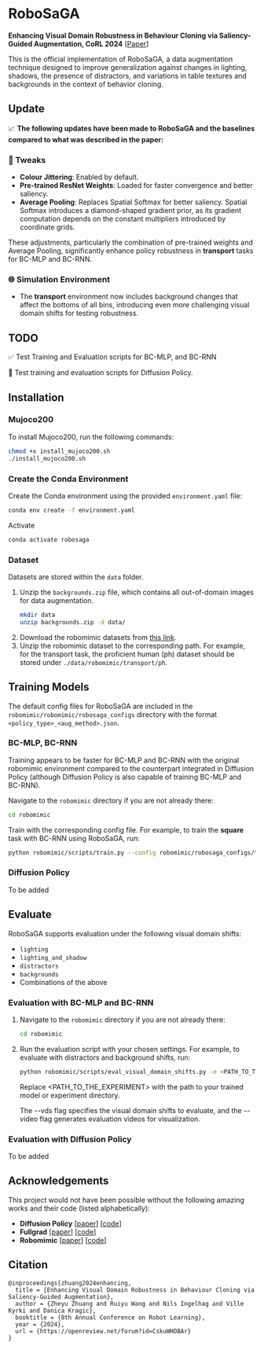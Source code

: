 # RoboSaGA 

**Enhancing Visual Domain Robustness in Behaviour Cloning via Saliency-Guided Augmentation, CoRL 2024**
\[[Paper](https://openreview.net/forum?id=CskuWHDBAr)\]

This is the official implementation of RoboSaGA, a data augmentation technique designed to improve generalization against changes in lighting, shadows, the presence of distractors, and variations in table textures and backgrounds in the context of behavior cloning.

## Update

📈 **The following updates have been made to RoboSaGA and the baselines compared to what was described in the paper:**

### 🔧 Tweaks
- **Colour Jittering**: Enabled by default.
- **Pre-trained ResNet Weights**: Loaded for faster convergence and better saliency.
- **Average Pooling**: Replaces Spatial Softmax for better saliency. Spatial Softmax introduces a diamond-shaped gradient prior, as its gradient computation depends on the constant multipliers introduced by coordinate grids.

These adjustments, particularly the combination of pre-trained weights and Average Pooling, significantly enhance policy robustness in **transport** tasks for BC-MLP and BC-RNN.


### 🌐 Simulation Environment
- The **transport** environment now includes background changes that affect the bottoms of all bins, introducing even more challenging visual domain shifts for testing robustness.

## TODO

✅ Test Training and Evaluation scripts for BC-MLP, and BC-RNN

🔳 Test training and evaluation scripts for Diffusion Policy.

## Installation

### Mujoco200

To install Mujoco200, run the following commands:

```sh
chmod +x install_mujoco200.sh
./install_mujoco200.sh
```

### Create the Conda Environment

Create the Conda environment using the provided `environment.yaml` file:

```sh
conda env create -f environment.yaml
```
Activate
```sh
conda activate robosaga
```

### Dataset

Datasets are stored within the `data` folder.

1. Unzip the `backgrounds.zip` file, which contains all out-of-domain images for data augmentation.
    ```sh
    mkdir data
    unzip backgrounds.zip -d data/
    ```
2. Download the robomimic datasets from [this link](https://diffusion-policy.cs.columbia.edu/data/training/).
3. Unzip the robomimic dataset to the corresponding path. For example, for the transport task, the proficient human (ph) dataset should be stored under `./data/robomimic/transport/ph`.

## Training Models

The default config files for RoboSaGA are included in the `robomimic/robomimic/robosaga_configs` directory with the format `<policy_type>_<aug_method>.json`.

### BC-MLP, BC-RNN

Training appears to be faster for BC-MLP and BC-RNN with the original robomimic environment compared to the counterpart integrated in Diffusion Policy (although Diffusion Policy is also capable of training BC-MLP and BC-RNN).

Navigate to the `robomimic` directory if you are not already there:

```sh
cd robomimic
```

Train with the corresponding config file. For example, to train the **square** task with BC-RNN using RoboSaGA, run:

```sh
python robomimic/scripts/train.py --config robomimic/robosaga_configs/transport/bc_rnn_saga.json
```

### Diffusion Policy

To be added

## Evaluate

RoboSaGA supports evaluation under the following visual domain shifts:
- `lighting`
- `lighting_and_shadow`
- `distractors`
- `backgrounds`
- Combinations of the above

### Evaluation with BC-MLP and BC-RNN

1. Navigate to the `robomimic` directory if you are not already there:

   ```bash
   cd robomimic
   ```
2. Run the evaluation script with your chosen settings. For example, to evaluate with distractors and background shifts, run:

    ``` bash
    python robomimic/scripts/eval_visual_domain_shifts.py -e <PATH_TO_THE_EXPERIMENT> --vds distractors backgrounds --video
    ```

    Replace <PATH_TO_THE_EXPERIMENT> with the path to your trained model or experiment directory.

    The --vds flag specifies the visual domain shifts to evaluate, and the --video flag generates evaluation videos for visualization.

### Evaluation with Diffusion Policy

To be added

## Acknowledgements

This project would not have been possible without the following amazing works and their code (listed alphabetically):

- **Diffusion Policy** \[[paper](https://www.roboticsproceedings.org/rss19/p026.pdf)\] \[[code](https://github.com/real-stanford/diffusion_policy)\]
- **Fullgrad** \[[paper](https://proceedings.neurips.cc/paper/2019/hash/80537a945c7aaa788ccfcdf1b99b5d8f-Abstract.html)\] \[[code](https://github.com/idiap/fullgrad-saliency)\]
- **Robomimic** \[[paper](https://arxiv.org/abs/2108.03298)\] \[[code](https://github.com/ARISE-Initiative/robomimic)\]

## Citation

```
@inproceedings{zhuang2024enhancing,
  title = {Enhancing Visual Domain Robustness in Behaviour Cloning via Saliency-Guided Augmentation},
  author = {Zheyu Zhuang and Ruiyu Wang and Nils Ingelhag and Ville Kyrki and Danica Kragic},
  booktitle = {8th Annual Conference on Robot Learning},
  year = {2024},
  url = {https://openreview.net/forum?id=CskuWHDBAr}
}
```
